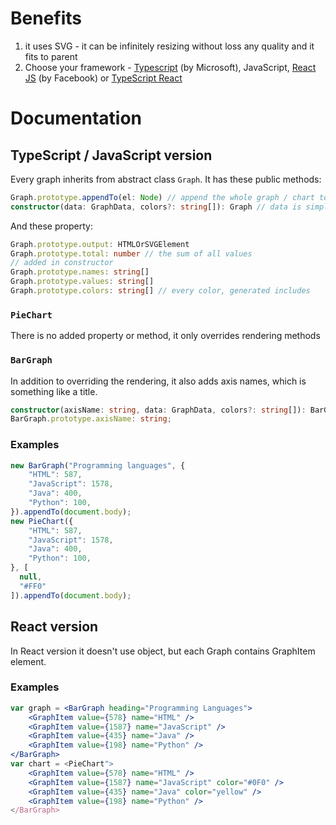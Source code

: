 # Benefits
1. it uses SVG - it can be infinitely resizing without loss any quality and it fits to parent
2. Choose your framework - [Typescript](https://www.typescriptlang.org/) (by Microsoft), JavaScript, [React JS](https://reactjs.org/) (by Facebook) or [TypeScript React](https://www.typescriptlang.org/docs/handbook/react.html)
# Documentation
## TypeScript / JavaScript version
Every graph inherits from abstract class `Graph`. It has these public methods:
``` typescript
Graph.prototype.appendTo(el: Node) // append the whole graph / chart to the node
constructor(data: GraphData, colors?: string[]): Graph // data is simple object name: value; colors is automatically generated so it can be omitted for some or all values.
```
And these property: 
``` typescript
Graph.prototype.output: HTMLOrSVGElement
Graph.prototype.total: number // the sum of all values 
// added in constructor
Graph.prototype.names: string[]
Graph.prototype.values: string[]
Graph.prototype.colors: string[] // every color, generated includes
```
### `PieChart`
There is no added property or method, it only overrides rendering methods
### `BarGraph`
In addition to overriding the rendering, it also adds axis names, which is something like a title.
``` typescript
constructor(axisName: string, data: GraphData, colors?: string[]): BarGraph
BarGraph.prototype.axisName: string;
```
### Examples
``` javascript
new BarGraph("Programming languages", {
	"HTML": 587,
	"JavaScript": 1578,
	"Java": 400,
	"Python": 100,
}).appendTo(document.body);
new PieChart({
	"HTML": 587,
	"JavaScript": 1578,
	"Java": 400,
	"Python": 100,
}, [
  null,
  "#FF0"
]).appendTo(document.body);
```
## React version
In React version it doesn't use object, but each Graph contains GraphItem element.
### Examples
``` jsx
var graph = <BarGraph heading="Programming Languages">
	<GraphItem value={578} name="HTML" />
	<GraphItem value={1587} name="JavaScript" />
	<GraphItem value={435} name="Java" />
	<GraphItem value={198} name="Python" />
</BarGraph>
var chart = <PieChart">
	<GraphItem value={578} name="HTML" />
	<GraphItem value={1587} name="JavaScript" color="#0F0" />
	<GraphItem value={435} name="Java" color="yellow" />
	<GraphItem value={198} name="Python" />
</BarGraph>
```
